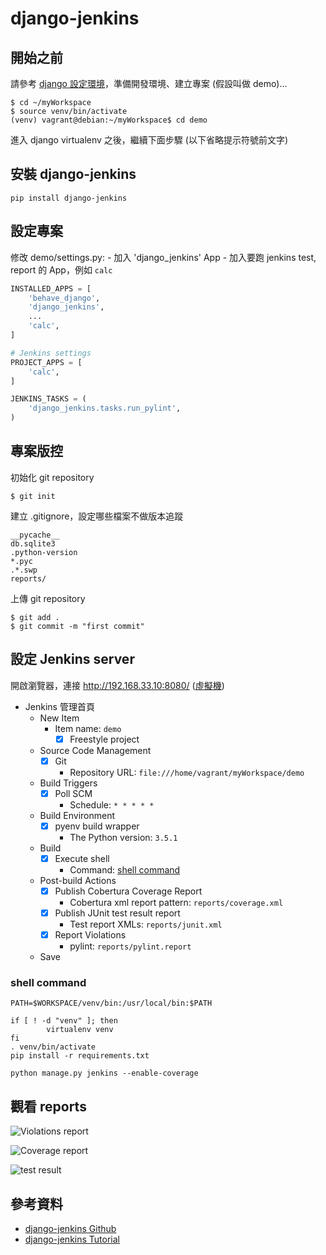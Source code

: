 # django-jenkins

## 開始之前

請參考 [django 設定環境](django.md#設定環境)，準備開發環境、建立專案 (假設叫做 demo)...

```shell
$ cd ~/myWorkspace
$ source venv/bin/activate
(venv) vagrant@debian:~/myWorkspace$ cd demo
```
進入 django virtualenv 之後，繼續下面步驟 (以下省略提示符號前文字)

## 安裝 django-jenkins

```shell
pip install django-jenkins
```

## 設定專案

修改 demo/settings.py:
    - 加入 'django_jenkins' App
    - 加入要跑 jenkins test, report 的 App，例如 `calc`

```python
INSTALLED_APPS = [
    'behave_django',
    'django_jenkins',
    ...
    'calc',
]

# Jenkins settings
PROJECT_APPS = [
    'calc',
]

JENKINS_TASKS = (
    'django_jenkins.tasks.run_pylint',
)
```

## 專案版控

初始化 git repository
```shell
$ git init
```

建立 .gitignore，設定哪些檔案不做版本追蹤
```
__pycache__
db.sqlite3
.python-version
*.pyc
.*.swp
reports/
```

上傳 git repository
```shell
$ git add .
$ git commit -m "first commit"
```

## 設定 Jenkins server

開啟瀏覽器，連接 http://192.168.33.10:8080/ ([虛擬機](environment.md))

- Jenkins 管理首頁
    - New Item
        - Item name: `demo`
            - [x] Freestyle project
    - Source Code Management
        - [x] Git
            - Repository URL: `file:///home/vagrant/myWorkspace/demo`
    - Build Triggers
        - [x] Poll SCM
            - Schedule: `* * * * *`
    - Build Environment
        - [x] pyenv build wrapper
            - The Python version: `3.5.1`
    - Build
        - [x] Execute shell
            - Command: [shell command](#shell-command)
    - Post-build Actions
        - [x] Publish Cobertura Coverage Report
            - Cobertura xml report pattern: `reports/coverage.xml`
        - [x] Publish JUnit test result report
            - Test report XMLs: `reports/junit.xml`
        - [x] Report Violations
            - pylint: `reports/pylint.report`
    - Save 

### shell command
```
PATH=$WORKSPACE/venv/bin:/usr/local/bin:$PATH

if [ ! -d "venv" ]; then
        virtualenv venv
fi
. venv/bin/activate
pip install -r requirements.txt

python manage.py jenkins --enable-coverage
```

## 觀看 reports
![Violations report](https://sites.google.com/site/kmmbvnr/home/django-jenkins-tutorial/jenkins-5.png)

![Coverage report](https://sites.google.com/site/kmmbvnr/_/rsrc/1286971838502/home/django-hudson-tutorial/8_coverage_results.png)

![test result](https://sites.google.com/site/kmmbvnr/_/rsrc/1327390871674/home/django-jenkins-tutorial/jenkins-6.png)

## 參考資料

- [django-jenkins Github](https://github.com/kmmbvnr/django-jenkins) 
- [django-jenkins Tutorial](https://sites.google.com/site/kmmbvnr/home/django-jenkins-tutorial)

